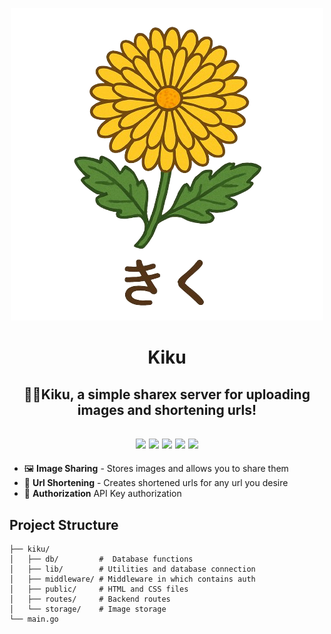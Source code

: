 <p align="center"><img src="https://github.com/JayyDoesDev/kiku/blob/main/.github/assets/kiku.png"></p>
<h1 align="center">Kiku</h1>
<h2 align="center">💐🌻Kiku, a simple sharex server for uploading images and shortening urls!</h2>
<div>
  <h2 align="center">
    <img src="https://img.shields.io/github/commit-activity/m/jayydoesdev/kiku">
    <img src="https://img.shields.io/github/license/jayydoesdev/kiku">
    <img src="https://img.shields.io/github/languages/top/jayydoesdev/kiku">
    <img src="https://img.shields.io/github/contributors/jayydoesdev/kiku">
    <img src="https://img.shields.io/github/last-commit/jayydoesdev/kiku">
  </h2>
</div>

- 🖼️ **Image Sharing** - Stores images and allows you to share them
- 🔗 **Url Shortening** - Creates shortened urls for any url you desire
- 🔑 **Authorization** API Key authorization 

## Project Structure
```
├── kiku/
│   ├── db/         #  Database functions
│   ├── lib/        # Utilities and database connection
│   ├── middleware/ # Middleware in which contains auth
│   ├── public/     # HTML and CSS files
│   ├── routes/     # Backend routes
│   └── storage/    # Image storage
└── main.go
```